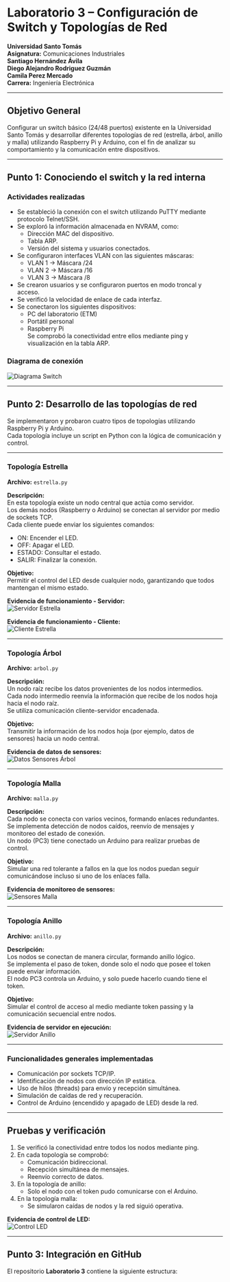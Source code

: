 # Laboratorio 3 – Configuración de Switch y Topologías de Red

**Universidad Santo Tomás**  
**Asignatura:** Comunicaciones Industriales  
**Santiago Hernández Ávila**  
**Diego Alejandro Rodriguez Guzmán**  
**Camila Perez Mercado**  
**Carrera:** Ingeniería Electrónica  

---

## Objetivo General

Configurar un switch básico (24/48 puertos) existente en la Universidad Santo Tomás y desarrollar diferentes topologías de red (estrella, árbol, anillo y malla) utilizando Raspberry Pi y Arduino, con el fin de analizar su comportamiento y la comunicación entre dispositivos.

---

## Punto 1: Conociendo el switch y la red interna

### Actividades realizadas

- Se estableció la conexión con el switch utilizando PuTTY mediante protocolo Telnet/SSH.  
- Se exploró la información almacenada en NVRAM, como:
  - Dirección MAC del dispositivo.  
  - Tabla ARP.  
  - Versión del sistema y usuarios conectados.  
- Se configuraron interfaces VLAN con las siguientes máscaras:
  - VLAN 1 → Máscara /24  
  - VLAN 2 → Máscara /16  
  - VLAN 3 → Máscara /8  
- Se crearon usuarios y se configuraron puertos en modo troncal y acceso.  
- Se verificó la velocidad de enlace de cada interfaz.  
- Se conectaron los siguientes dispositivos:
  - PC del laboratorio (ETM)  
  - Portátil personal  
  - Raspberry Pi  
  Se comprobó la conectividad entre ellos mediante ping y visualización en la tabla ARP.

### Diagrama de conexión

![Diagrama Switch](images/cb07c7d0-71c2-41c7-8053-d50dff1bd200.png)

---

## Punto 2: Desarrollo de las topologías de red

Se implementaron y probaron cuatro tipos de topologías utilizando Raspberry Pi y Arduino.  
Cada topología incluye un script en Python con la lógica de comunicación y control.

---

### Topología Estrella

**Archivo:** `estrella.py`

**Descripción:**  
En esta topología existe un nodo central que actúa como servidor.  
Los demás nodos (Raspberry o Arduino) se conectan al servidor por medio de sockets TCP.  
Cada cliente puede enviar los siguientes comandos:
- ON: Encender el LED.  
- OFF: Apagar el LED.  
- ESTADO: Consultar el estado.  
- SALIR: Finalizar la conexión.

**Objetivo:**  
Permitir el control del LED desde cualquier nodo, garantizando que todos mantengan el mismo estado.

**Evidencia de funcionamiento - Servidor:**  
![Servidor Estrella](images/IMG-20251020-WA0016.jpg)

**Evidencia de funcionamiento - Cliente:**  
![Cliente Estrella](images/IMG-20251020-WA0020.jpg)

---

### Topología Árbol

**Archivo:** `arbol.py`

**Descripción:**  
Un nodo raíz recibe los datos provenientes de los nodos intermedios.  
Cada nodo intermedio reenvía la información que recibe de los nodos hoja hacia el nodo raíz.  
Se utiliza comunicación cliente-servidor encadenada.

**Objetivo:**  
Transmitir la información de los nodos hoja (por ejemplo, datos de sensores) hacia un nodo central.

**Evidencia de datos de sensores:**  
![Datos Sensores Árbol](images/IMG-20251020-WA0023.jpg)

---

### Topología Malla

**Archivo:** `malla.py`

**Descripción:**  
Cada nodo se conecta con varios vecinos, formando enlaces redundantes.  
Se implementa detección de nodos caídos, reenvío de mensajes y monitoreo del estado de conexión.  
Un nodo (PC3) tiene conectado un Arduino para realizar pruebas de control.

**Objetivo:**  
Simular una red tolerante a fallos en la que los nodos puedan seguir comunicándose incluso si uno de los enlaces falla.

**Evidencia de monitoreo de sensores:**  
![Sensores Malla](images/IMG-20251020-WA0026.jpg)

---

### Topología Anillo

**Archivo:** `anillo.py`

**Descripción:**  
Los nodos se conectan de manera circular, formando anillo lógico.  
Se implementa el paso de token, donde solo el nodo que posee el token puede enviar información.  
El nodo PC3 controla un Arduino, y solo puede hacerlo cuando tiene el token.

**Objetivo:**  
Simular el control de acceso al medio mediante token passing y la comunicación secuencial entre nodos.

**Evidencia de servidor en ejecución:**  
![Servidor Anillo](images/IMG-20251020-WA0019.jpg)

---

### Funcionalidades generales implementadas

- Comunicación por sockets TCP/IP.  
- Identificación de nodos con dirección IP estática.  
- Uso de hilos (threads) para envío y recepción simultánea.  
- Simulación de caídas de red y recuperación.  
- Control de Arduino (encendido y apagado de LED) desde la red.

---

## Pruebas y verificación

1. Se verificó la conectividad entre todos los nodos mediante ping.  
2. En cada topología se comprobó:
   - Comunicación bidireccional.  
   - Recepción simultánea de mensajes.  
   - Reenvío correcto de datos.  
3. En la topología de anillo:
   - Solo el nodo con el token pudo comunicarse con el Arduino.  
4. En la topología malla:
   - Se simularon caídas de nodos y la red siguió operativa.

**Evidencia de control de LED:**  
![Control LED](images/IMG-20251020-WA0021.jpg)

---

## Punto 3: Integración en GitHub

El repositorio **Laboratorio 3** contiene la siguiente estructura:

